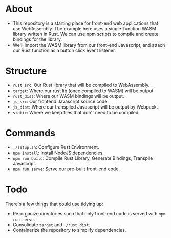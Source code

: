 # About
* This repository is a starting place for front-end web applications that use WebAssembly.
The example here uses a single-function WASM library written in Rust. We can use npm scripts to compile and create bindings for the library.
* We'll import the WASM library from our front-end Javascript, and attach our Rust function as a button click event listener.

# Structure
* `rust_src`: Our Rust library that will be compiled to WebAssembly.
* `target`: Where our rust lib (once compiled to WASM) will be output.
* `rust_dist`: Where our WASM bindings will be output.
* `js_src`: Our frontend Javascript source code.
* `js_dist`: Where our transpiled Javascript will be output by Webpack.
* `static`: Where we keep files that don't need to be compiled.

# Commands
* `./setup.sh`: Configure Rust Environment.
* `npm install`: Install NodeJS dependencies.
* `npm run build`: Compile Rust Library, Generate Bindings, Transpile Javascript.
* `npm run serve`: Serve our pre-built front-end code.

# Todo
There's a few things that could use tidying up:
* Re-organize directories such that only front-end code is served with `npm run serve`.
* Consolidate `target` and `./rust_dist`.
* Containerize the repository to simplify dependencies.

